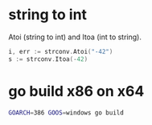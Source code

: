 <!-- ---
title: Golang
subtitle: Golang
date: 2021-02-24
bigimg: [{src: "/primitives/img/unsplash-patrick-tomasso.jpg", desc: "Path"}]
--- -->

# string to int

Atoi (string to int) and Itoa (int to string).

```go
i, err := strconv.Atoi("-42")
s := strconv.Itoa(-42)
```

# go build x86 on x64

```sh
GOARCH=386 GOOS=windows go build
```